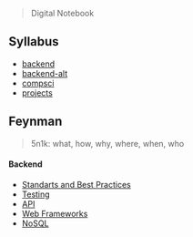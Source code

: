 > Digital Notebook

## Syllabus

- [backend](./syllabus/backend-roadmap.md)
- [backend-alt](./syllabus/backend-alt.md)
- [compsci](./syllabus/compsci-roadmap.md)
- [projects](./syllabus/projects.md)

## Feynman

> 5n1k: what, how, why, where, when, who

#### Backend
- [Standarts and Best Practices](./feynman/backend/standarts-best-practices.md)
- [Testing](./feynman/backend/testing.md)
- [API](./feynman/backend/api.md)
- [Web Frameworks](./feynman/backend/web-framework.md)
- [NoSQL](./feynman/backend/no-sql.md)

